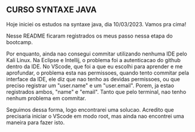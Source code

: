 ## CURSO SYNTAXE JAVA

   Hoje iniciei os estudos na syntaxe java, dia 10/03/2023.
Vamos pra cima! 

Nesse README ficaram registrados os meus passo nessa etapa do bootcamp.

Por enquanto, ainda nao consegui commitar utilizando nenhuma IDE pelo Kali Linux.
Na Eclipse e Intellij, o problema foi a autenticacao do github dentro da IDE.
No VScode, que foi a que eu escolhi para aprender e me aprofundar, o problema
esta nas permissoes, quando tento commitar pela interface da IDE, ele diz que nao tenho
as devidas permissoes, ou que preciso registrar um "user.name" e um "user.email". Porem,
ja estao registrados ambos, "name" e "email". Tanto que pelo terminal, nao tenho 
nenhum problema em commitar.

Seguimos dessa forma, logo encontrarei uma solucao. Acredito que precisaria iniciar o
VScode em modo root, mas ainda nao encontrei uma maneira para fazer isto.
